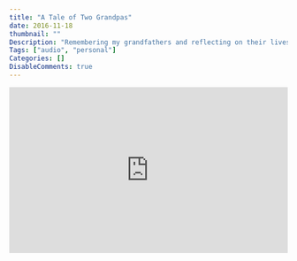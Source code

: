 ```yaml
---
title: "A Tale of Two Grandpas"
date: 2016-11-18
thumbnail: ""
Description: "Remembering my grandfathers and reflecting on their lives."
Tags: ["audio", "personal"]
Categories: []
DisableComments: true
---
```


<iframe 
        width="100%" 
        height="300" 
        scrolling="no" 
        frameborder="no" 
        allow="autoplay" 
        src="https://w.soundcloud.com/player/?url=https%3A//api.soundcloud.com/tracks/293606892&color=%23ff5500&auto_play=false&hide_related=false&show_comments=true&show_user=true&show_reposts=false&show_teaser=true&visual=true"
></iframe>
